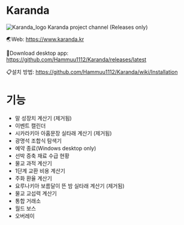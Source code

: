 # Karanda
![Karanda_logo](https://user-images.githubusercontent.com/97436524/226518401-32ee6f8f-3ab1-4dbe-bca0-c93be47e3c63.png)
Karanda project channel (Releases only)

🌏Web: https://www.karanda.kr

📂Download desktop app: https://github.com/Hammuu1112/Karanda/releases/latest

📋설치 방법: https://github.com/Hammuu1112/Karanda/wiki/Installation

# 기능
- 말 성장치 계산기 (제거됨)
- 이벤트 캘린더
- 시카라키아 아홉문장 실타래 계산기 (제거됨)
- 광명석 조합식 탐색기
- 예약 종료(Windows desktop only)
- 선박 증축 재료 수급 현황
- 물교 과적 계산기
- 1단계 교환 비용 계산기
- 주화 환율 계산기
- 요루나키아 보름달이 뜬 밤 실타래 계산기 (제거됨)
- 물교 교섭력 계산기
- 통합 거래소
- 월드 보스
- 오버레이

